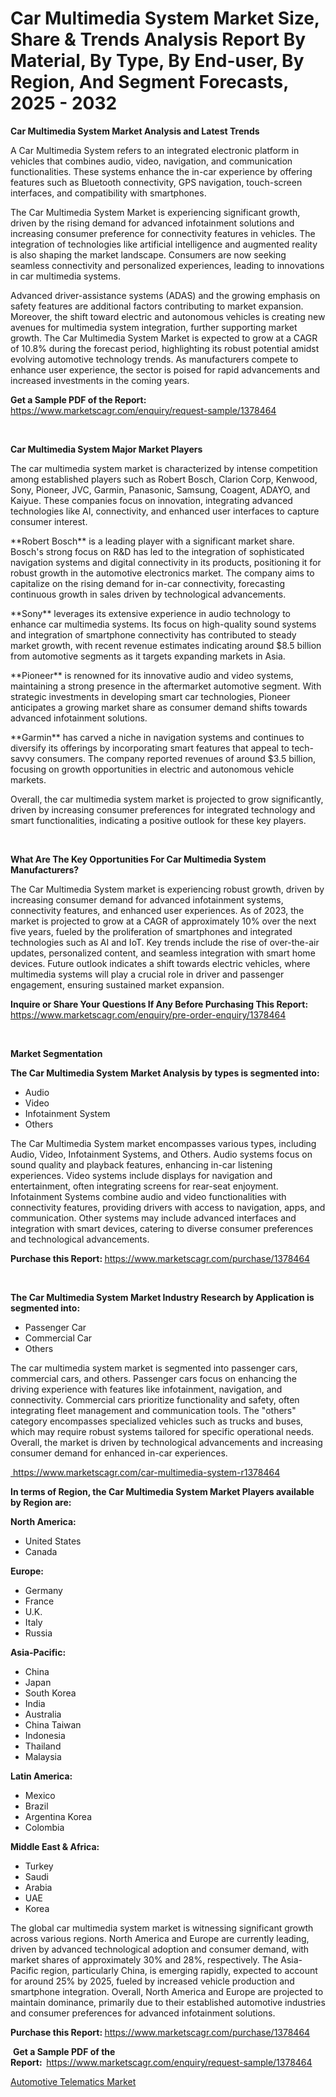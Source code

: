 <p><h1>Car Multimedia System Market Size, Share & Trends Analysis Report By Material, By Type, By End-user, By Region, And Segment Forecasts, 2025 - 2032</h1></p><p><strong>Car Multimedia System Market Analysis and Latest Trends</strong></p>
<p><p>A Car Multimedia System refers to an integrated electronic platform in vehicles that combines audio, video, navigation, and communication functionalities. These systems enhance the in-car experience by offering features such as Bluetooth connectivity, GPS navigation, touch-screen interfaces, and compatibility with smartphones. </p><p>The Car Multimedia System Market is experiencing significant growth, driven by the rising demand for advanced infotainment solutions and increasing consumer preference for connectivity features in vehicles. The integration of technologies like artificial intelligence and augmented reality is also shaping the market landscape. Consumers are now seeking seamless connectivity and personalized experiences, leading to innovations in car multimedia systems.</p><p>Advanced driver-assistance systems (ADAS) and the growing emphasis on safety features are additional factors contributing to market expansion. Moreover, the shift toward electric and autonomous vehicles is creating new avenues for multimedia system integration, further supporting market growth. The Car Multimedia System Market is expected to grow at a CAGR of 10.8% during the forecast period, highlighting its robust potential amidst evolving automotive technology trends. As manufacturers compete to enhance user experience, the sector is poised for rapid advancements and increased investments in the coming years.</p></p>
<p><strong>Get a Sample PDF of the Report:&nbsp;</strong> <a href="https://www.marketscagr.com/enquiry/request-sample/1378464?utm_campaign=3368&utm_medium=2&utm_source=Github&utm_content=ia&utm_term=30032025&utm_id=car-multimedia-system">https://www.marketscagr.com/enquiry/request-sample/1378464</a></p>
<p>&nbsp;</p>
<p><strong>Car Multimedia System Major Market Players</strong></p>
<p><p>The car multimedia system market is characterized by intense competition among established players such as Robert Bosch, Clarion Corp, Kenwood, Sony, Pioneer, JVC, Garmin, Panasonic, Samsung, Coagent, ADAYO, and Kaiyue. These companies focus on innovation, integrating advanced technologies like AI, connectivity, and enhanced user interfaces to capture consumer interest.</p><p>**Robert Bosch** is a leading player with a significant market share. Bosch's strong focus on R&D has led to the integration of sophisticated navigation systems and digital connectivity in its products, positioning it for robust growth in the automotive electronics market. The company aims to capitalize on the rising demand for in-car connectivity, forecasting continuous growth in sales driven by technological advancements.</p><p>**Sony** leverages its extensive experience in audio technology to enhance car multimedia systems. Its focus on high-quality sound systems and integration of smartphone connectivity has contributed to steady market growth, with recent revenue estimates indicating around $8.5 billion from automotive segments as it targets expanding markets in Asia.</p><p>**Pioneer** is renowned for its innovative audio and video systems, maintaining a strong presence in the aftermarket automotive segment. With strategic investments in developing smart car technologies, Pioneer anticipates a growing market share as consumer demand shifts towards advanced infotainment solutions.</p><p>**Garmin** has carved a niche in navigation systems and continues to diversify its offerings by incorporating smart features that appeal to tech-savvy consumers. The company reported revenues of around $3.5 billion, focusing on growth opportunities in electric and autonomous vehicle markets.</p><p>Overall, the car multimedia system market is projected to grow significantly, driven by increasing consumer preferences for integrated technology and smart functionalities, indicating a positive outlook for these key players.</p></p>
<p>&nbsp;</p>
<p><strong>What Are The Key Opportunities For Car Multimedia System Manufacturers?</strong></p>
<p><p>The Car Multimedia System market is experiencing robust growth, driven by increasing consumer demand for advanced infotainment systems, connectivity features, and enhanced user experiences. As of 2023, the market is projected to grow at a CAGR of approximately 10% over the next five years, fueled by the proliferation of smartphones and integrated technologies such as AI and IoT. Key trends include the rise of over-the-air updates, personalized content, and seamless integration with smart home devices. Future outlook indicates a shift towards electric vehicles, where multimedia systems will play a crucial role in driver and passenger engagement, ensuring sustained market expansion.</p></p>
<p><strong>Inquire or Share Your Questions If Any Before Purchasing This Report:</strong> <a href="https://www.marketscagr.com/enquiry/pre-order-enquiry/1378464?utm_campaign=3368&utm_medium=2&utm_source=Github&utm_content=ia&utm_term=30032025&utm_id=car-multimedia-system">https://www.marketscagr.com/enquiry/pre-order-enquiry/1378464</a></p>
<p>&nbsp;</p>
<p><strong>Market Segmentation</strong></p>
<p><strong>The Car Multimedia System Market Analysis by types is segmented into:</strong></p>
<p><ul><li>Audio</li><li>Video</li><li>Infotainment System</li><li>Others</li></ul></p>
<p><p>The Car Multimedia System market encompasses various types, including Audio, Video, Infotainment Systems, and Others. Audio systems focus on sound quality and playback features, enhancing in-car listening experiences. Video systems include displays for navigation and entertainment, often integrating screens for rear-seat enjoyment. Infotainment Systems combine audio and video functionalities with connectivity features, providing drivers with access to navigation, apps, and communication. Other systems may include advanced interfaces and integration with smart devices, catering to diverse consumer preferences and technological advancements.</p></p>
<p><strong>Purchase this Report:&nbsp;</strong><a href="https://www.marketscagr.com/purchase/1378464?utm_campaign=3368&utm_medium=2&utm_source=Github&utm_content=ia&utm_term=30032025&utm_id=car-multimedia-system">https://www.marketscagr.com/purchase/1378464</a></p>
<p>&nbsp;</p>
<p><strong>The Car Multimedia System Market Industry Research by Application is segmented into:</strong></p>
<p><ul><li>Passenger Car</li><li>Commercial Car</li><li>Others</li></ul></p>
<p><p>The car multimedia system market is segmented into passenger cars, commercial cars, and others. Passenger cars focus on enhancing the driving experience with features like infotainment, navigation, and connectivity. Commercial cars prioritize functionality and safety, often integrating fleet management and communication tools. The "others" category encompasses specialized vehicles such as trucks and buses, which may require robust systems tailored for specific operational needs. Overall, the market is driven by technological advancements and increasing consumer demand for enhanced in-car experiences.</p></p>
<p><a href="https://www.marketscagr.com/car-multimedia-system-r1378464?utm_campaign=3368&utm_medium=2&utm_source=Github&utm_content=ia&utm_term=30032025&utm_id=car-multimedia-system">&nbsp;https://www.marketscagr.com/car-multimedia-system-r1378464</a></p>
<p><strong>In terms of Region, the Car Multimedia System Market Players available by Region are:</strong></p>
<p>
    <p> <strong> North America: </strong>
        <ul>
            <li>United States</li>
            <li>Canada</li>
        </ul>
        </p> 
    <p> <strong> Europe: </strong>
        <ul>
            <li>Germany</li>
            <li>France</li>
            <li>U.K.</li>
            <li>Italy</li>
            <li>Russia</li>
        </ul>
        </p> 
    <p> <strong> Asia-Pacific: </strong>
        <ul>
            <li>China</li>
            <li>Japan</li>
            <li>South Korea</li>
            <li>India</li>
            <li>Australia</li>
            <li>China Taiwan</li>
            <li>Indonesia</li>
            <li>Thailand</li>
            <li>Malaysia</li>
        </ul>
        </p> 
    <p> <strong> Latin America: </strong>
        <ul>
            <li>Mexico</li>
            <li>Brazil</li>
            <li>Argentina Korea</li>
            <li>Colombia</li>
        </ul>
        </p> 
    <p> <strong> Middle East & Africa: </strong>
        <ul>
            <li>Turkey</li>
            <li>Saudi</li>
            <li>Arabia</li>
            <li>UAE</li>
            <li>Korea</li>
        </ul>
    </p>
    </p>
<p><p>The global car multimedia system market is witnessing significant growth across various regions. North America and Europe are currently leading, driven by advanced technological adoption and consumer demand, with market shares of approximately 30% and 28%, respectively. The Asia-Pacific region, particularly China, is emerging rapidly, expected to account for around 25% by 2025, fueled by increased vehicle production and smartphone integration. Overall, North America and Europe are projected to maintain dominance, primarily due to their established automotive industries and consumer preferences for advanced infotainment solutions.</p></p>
<p><strong>Purchase this Report: </strong><a href="https://www.marketscagr.com/purchase/1378464?utm_campaign=3368&utm_medium=2&utm_source=Github&utm_content=ia&utm_term=30032025&utm_id=car-multimedia-system">https://www.marketscagr.com/purchase/1378464</a></p>
<p>&nbsp;<strong>Get a Sample PDF of the Report:&nbsp;&nbsp;</strong><a href="https://www.marketscagr.com/enquiry/request-sample/1378464?utm_campaign=3368&utm_medium=2&utm_source=Github&utm_content=ia&utm_term=30032025&utm_id=car-multimedia-system">https://www.marketscagr.com/enquiry/request-sample/1378464</a></p>
<p><strong></strong></p>
<p><p><a href="https://github.com/eymermanda0p/Market-Research-Report-List-1/blob/main/automotive-telematics-market.md?utm_campaign=3368&utm_medium=2&utm_source=Github&utm_content=ia&utm_term=30032025&utm_id=car-multimedia-system">Automotive Telematics Market</a></p></p>